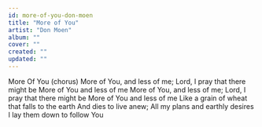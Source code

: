 ```yaml
---
id: more-of-you-don-moen
title: "More of You"
artist: "Don Moen"
album: ""
cover: ""
created: ""
updated: ""
---
```


More Of You
(chorus)
More of You, and less of me;
Lord, I pray that there might be
More of You and less of me
More of You, and less of me;
Lord, I pray that there might be
More of You and less of me
Like a grain of wheat that falls to the earth
And dies to live anew;
All my plans and earthly desires
I lay them down to follow You